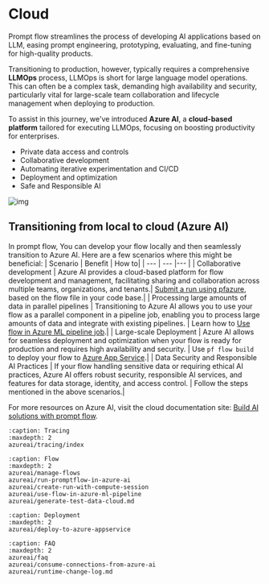 # Cloud

Prompt flow streamlines the process of developing AI applications based on LLM, easing prompt engineering, prototyping, evaluating, and fine-tuning for high-quality products.

Transitioning to production, however, typically requires a comprehensive **LLMOps** process, LLMOps is short for large language model operations. This can often be a complex task, demanding high availability and security, particularly vital for large-scale team collaboration and lifecycle management when deploying to production.

To assist in this journey, we've introduced **Azure AI**, a **cloud-based platform** tailored for executing LLMOps, focusing on boosting productivity for enterprises.

* Private data access and controls
* Collaborative development
* Automating iterative experimentation and CI/CD
* Deployment and optimization
* Safe and Responsible AI

![img](../media/cloud/azureml/llmops_cloud_value.png)

## Transitioning from local to cloud (Azure AI)

In prompt flow, You can develop your flow locally and then seamlessly transition to Azure AI. Here are a few scenarios where this might be beneficial:
| Scenario | Benefit | How to|
| --- | --- |--- |
| Collaborative development | Azure AI provides a cloud-based platform for flow development and management, facilitating sharing and collaboration across multiple teams, organizations, and tenants.| [Submit a run using pfazure](./azureai/run-promptflow-in-azure-ai.md), based on the flow file in your code base.|
| Processing large amounts of data in parallel pipelines | Transitioning to Azure AI allows you to use your flow as a parallel component in a pipeline job, enabling you to process large amounts of data and integrate with existing pipelines. | Learn how to [Use flow in Azure ML pipeline job](./azureai/use-flow-in-azure-ml-pipeline.md).|
| Large-scale Deployment | Azure AI allows for seamless deployment and optimization when your flow is ready for production and requires high availability and security. | Use `pf flow build` to deploy your flow to [Azure App Service](./azureai/deploy-to-azure-appservice.md).|
| Data Security and  Responsible AI Practices | If your flow handling sensitive data or requiring ethical AI practices, Azure AI offers robust security, responsible AI services, and features for data storage, identity, and access control. | Follow the steps mentioned in the above scenarios.|


For more resources on Azure AI, visit the cloud documentation site: [Build AI solutions with prompt flow](https://learn.microsoft.com/en-us/azure/machine-learning/prompt-flow/get-started-prompt-flow?view=azureml-api-2).

```{toctree}
:caption: Tracing
:maxdepth: 2
azureai/tracing/index
```

```{toctree}
:caption: Flow
:maxdepth: 2
azureai/manage-flows
azureai/run-promptflow-in-azure-ai
azureai/create-run-with-compute-session
azureai/use-flow-in-azure-ml-pipeline
azureai/generate-test-data-cloud.md
```

```{toctree}
:caption: Deployment
:maxdepth: 2
azureai/deploy-to-azure-appservice
```
```{toctree}
:caption: FAQ
:maxdepth: 2
azureai/faq
azureai/consume-connections-from-azure-ai
azureai/runtime-change-log.md
```